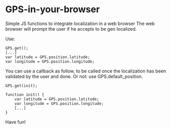 GPS-in-your-browser
===================

Simple JS functions to integrate localization in a web browser
The web browser will prompt the user if he accepts to be geo localized. 

Use: 

```
GPS.get();
[...]
var latitude = GPS.position.latitude;
var longitude = GPS.position.longitude;

```

You can use a callback as follow, to be called once the localization has been validated by the user and done. Or not: use GPS.default_position. 


```
GPS.get(init);

function init() {
    var latitude = GPS.position.latitude;
    var longitude = GPS.position.longitude;
    [...]
}

```

Have fun!
